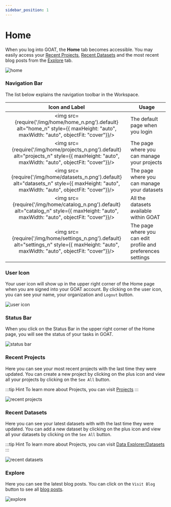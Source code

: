```yaml
---
sidebar_position: 1
---
```


# Home

When you log into GOAT, the **Home** tab becomes accessible. You may easily access your [Recent Projects](#recent-projects), [Recent Datasets](#recent-datasets) and the most recent blog posts from the [Explore](#explore) tab.

<div style={{ display: 'flex', flexDirection: 'column', alignItems: 'center' }}>
  <img src={require('/img/home/home_general.png').default} alt="home" style={{ maxHeight: "auto", maxWidth: "auto", objectFit: "cover"}}/>
</div> 

### Navigation Bar
The list below explains the navigation toolbar in the Workspace.

| Icon and Label| Usage |
| :-: | --- |
| <img src={require('/img/home/home_n.png').default} alt="home_n" style={{ maxHeight: "auto", maxWidth: "auto", objectFit: "cover"}}/> | The default page when you login |
| <img src={require('/img/home/projects_n.png').default} alt="projects_n" style={{ maxHeight: "auto", maxWidth: "auto", objectFit: "cover"}}/> | The page where you can manage your projects |
| <img src={require('/img/home/datasets_n.png').default} alt="datasets_n" style={{ maxHeight: "auto", maxWidth: "auto", objectFit: "cover"}}/> | The page where you can manage your datasets |
| <img src={require('/img/home/catalog_n.png').default} alt="catalog_n" style={{ maxHeight: "auto", maxWidth: "auto", objectFit: "cover"}}/> | All the datasets available within GOAT |
| <img src={require('/img/home/settings_n.png').default} alt="settings_n" style={{ maxHeight: "auto", maxWidth: "auto", objectFit: "cover"}}/> | The page where you can edit profile and preferences settings |

### User Icon 
Your user icon will show up in the upper right corner of the Home page when you are signed into your GOAT account.
By clicking on the user icon, you can see your name, your organization and `Logout`  button.
<div style={{ display: 'flex', flexDirection: 'column', alignItems: 'center' }}>
  <img src={require('/img/home/user_icon.png').default} alt="user icon" style={{ maxHeight: "300px", maxWidth: "300px", objectFit: "cover"}}/>
</div> 

### Status Bar
When you click on the Status Bar in the upper right corner of the Home page, you will see the status of your tasks in GOAT. 

<div style={{ display: 'flex', flexDirection: 'column', alignItems: 'center' }}>
  <img src={require('/img/home/status_bar.png').default} alt="status bar" style={{ maxHeight: "400px", maxWidth: "400px", objectFit: "cover"}}/>
</div> 

### Recent Projects
Here you can see your most recent projects with the last time they were updated. You can create a new project by clicking on the plus icon and view all your projects by clicking on the `See All` button. 

:::tip Hint
To learn more about Projects, you can visit [Projects](docs\workspace\projects.md)
:::

<div style={{ display: 'flex', flexDirection: 'column', alignItems: 'center' }}>
  <img src={require('/img/home/recent_projects.png').default} alt="recent projects" style={{ maxHeight: "auto", maxWidth: "auto", objectFit: "cover"}}/>
</div> 

### Recent Datasets
Here you can see your latest datasets with with the last time they were updated. You can add a new dataset by clicking on the plus icon and view all your datasets by clicking on the `See All` button.

:::tip Hint
To learn more about Projects, you can visit [Data Explorer/Datasets](docs\workspace\data_explorer.md)
:::

<div style={{ display: 'flex', flexDirection: 'column', alignItems: 'center' }}>
  <img src={require('/img/home/recent_datasets.png').default} alt="recent datasets" style={{ maxHeight: "auto", maxWidth: "auto", objectFit: "cover"}}/>
</div> 



### Explore
Here you can see the latest blog posts. You can click on the `Visit Blog` button to see all [blog posts](https://plan4better.de/en/blog/).

<div style={{ display: 'flex', flexDirection: 'column', alignItems: 'center' }}>
  <img src={require('/img/home/explore.png').default} alt="explore" style={{ maxHeight: "auto", maxWidth: "auto", objectFit: "cover"}}/>
</div> 
